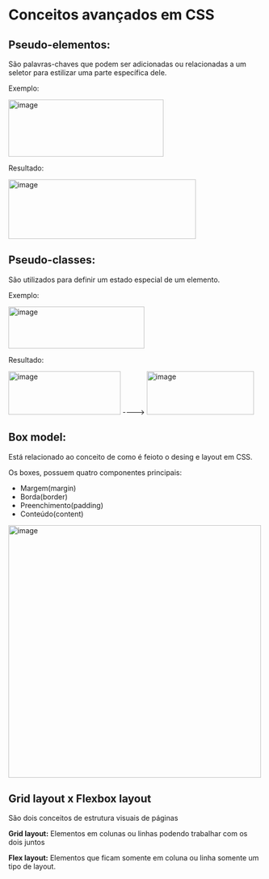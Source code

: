 # Conceitos avançados em CSS

## Pseudo-elementos:
São palavras-chaves que podem ser adicionadas ou relacionadas a um seletor para estilizar uma parte específica dele.

Exemplo: 

<img width="307" height="113" alt="image" src="https://github.com/user-attachments/assets/752c2cb8-72af-401e-8bb5-08fae0da7339" />

Resultado:

<img width="371" height="118" alt="image" src="https://github.com/user-attachments/assets/aa2c964b-34de-4db5-af59-7983442a6eb2" />



## Pseudo-classes:
São utilizados para definir um estado especial de um elemento.


Exemplo:

<img width="269" height="83" alt="image" src="https://github.com/user-attachments/assets/db2bc635-9af0-41f8-bb08-e9e3370c795b" />

Resultado:

<img width="222" height="86" alt="image" src="https://github.com/user-attachments/assets/370a1e1f-7efa-43fb-96d0-32fd7fa5002c" /> ---->
<img width="212" height="86" alt="image" src="https://github.com/user-attachments/assets/d09d605a-df3e-4b85-b3a5-bdb433ff1c5e" />

## Box model:
Está relacionado ao conceito de como é feioto o desing e layout em CSS.


Os boxes, possuem quatro componentes principais:
- Margem(margin)
- Borda(border)
- Preenchimento(padding)
- Conteúdo(content)

<img width="500" height="500" alt="image" src="https://github.com/user-attachments/assets/69ba2ba4-8de9-4245-9c6f-f2dc034ed507" />


## Grid layout x Flexbox layout
São dois conceitos de estrutura visuais de páginas

**Grid layout:**
Elementos em colunas ou linhas podendo trabalhar com os dois juntos


**Flex layout:**
Elementos que ficam somente em coluna ou linha somente um tipo de layout.









